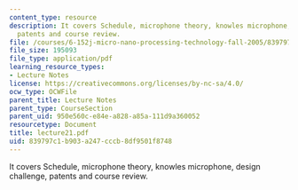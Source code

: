 ```yaml
---
content_type: resource
description: It covers Schedule, microphone theory, knowles microphone, design challenge,
  patents and course review.
file: /courses/6-152j-micro-nano-processing-technology-fall-2005/839797c1b903a247cccb8df9501f8748_lecture21.pdf
file_size: 195093
file_type: application/pdf
learning_resource_types:
- Lecture Notes
license: https://creativecommons.org/licenses/by-nc-sa/4.0/
ocw_type: OCWFile
parent_title: Lecture Notes
parent_type: CourseSection
parent_uid: 950e560c-e84e-a828-a85a-111d9a360052
resourcetype: Document
title: lecture21.pdf
uid: 839797c1-b903-a247-cccb-8df9501f8748
---
```

It covers Schedule, microphone theory, knowles microphone, design challenge, patents and course review.